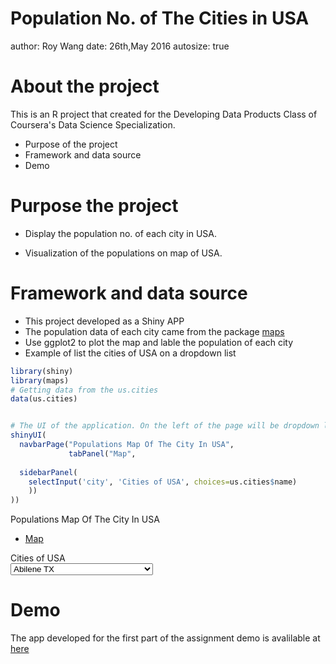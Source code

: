 Population No. of The Cities in USA
========================================================
author: Roy Wang
date: 26th,May 2016
autosize: true

About the project
========================================================

This is an R project that  created for the Developing Data Products Class of Coursera's Data Science Specialization.

- Purpose of the project
- Framework and data source
- Demo 

Purpose the project
========================================================

-  Display the population no. of each city in USA.

-  Visualization of the populations on map of USA.


Framework and data source
========================================================
- This project developed as a  Shiny APP
- The population data of each city came from the package [maps](https://cran.r-project.org/web/packages/maps/index.html)
- Use ggplot2 to plot the map and lable the population of each city
- Example of list the cities of USA on a dropdown list

```r
library(shiny)
library(maps)
# Getting data from the us.cities 
data(us.cities)


# The UI of the application. On the left of the page will be dropdown list of the cities in USA
shinyUI(
  navbarPage("Populations Map Of The City In USA",
             tabPanel("Map",
  
  sidebarPanel(    
    selectInput('city', 'Cities of USA', choices=us.cities$name)
    ))
))
```

<!--html_preserve--><nav class="navbar navbar-default navbar-static-top" role="navigation">
<div class="container">
<div class="navbar-header">
<span class="navbar-brand">Populations Map Of The City In USA</span>
</div>
<ul class="nav navbar-nav">
<li class="active">
<a href="#tab-4251-1" data-toggle="tab" data-value="Map">Map</a>
</li>
</ul>
</div>
</nav>
<div class="container-fluid">
<div class="tab-content">
<div class="tab-pane active" data-value="Map" id="tab-4251-1">
<div class="col-sm-4">
<form class="well">
<div class="form-group shiny-input-container">
<label class="control-label" for="city">Cities of USA</label>
<div>
<select id="city"><option value="Abilene TX" selected>Abilene TX</option>
<option value="Akron OH">Akron OH</option>
<option value="Alameda CA">Alameda CA</option>
<option value="Albany GA">Albany GA</option>
<option value="Albany NY">Albany NY</option>
<option value="Albany OR">Albany OR</option>
<option value="Albuquerque NM">Albuquerque NM</option>
<option value="Alexandria LA">Alexandria LA</option>
<option value="Alexandria VA">Alexandria VA</option>
<option value="Alhambra CA">Alhambra CA</option>
<option value="Aliso Viejo CA">Aliso Viejo CA</option>
<option value="Allen TX">Allen TX</option>
<option value="Allentown PA">Allentown PA</option>
<option value="Aloha OR">Aloha OR</option>
<option value="Altadena CA">Altadena CA</option>
<option value="Altamonte Springs FL">Altamonte Springs FL</option>
<option value="Altoona PA">Altoona PA</option>
<option value="Amarillo TX">Amarillo TX</option>
<option value="Ames IA">Ames IA</option>
<option value="Anaheim CA">Anaheim CA</option>
<option value="Anchorage AK">Anchorage AK</option>
<option value="Anderson IN">Anderson IN</option>
<option value="Andover MA">Andover MA</option>
<option value="Ann Arbor MI">Ann Arbor MI</option>
<option value="Annandale VA">Annandale VA</option>
<option value="Annapolis MD">Annapolis MD</option>
<option value="Antioch CA">Antioch CA</option>
<option value="Apple Valley CA">Apple Valley CA</option>
<option value="Apple Valley MN">Apple Valley MN</option>
<option value="Appleton WI">Appleton WI</option>
<option value="Arcadia CA">Arcadia CA</option>
<option value="Arden-Arcade CA">Arden-Arcade CA</option>
<option value="Arlington Heights IL">Arlington Heights IL</option>
<option value="Arlington MA">Arlington MA</option>
<option value="Arlington TX">Arlington TX</option>
<option value="Arlington VA">Arlington VA</option>
<option value="Arvada CO">Arvada CO</option>
<option value="Asheville NC">Asheville NC</option>
<option value="Aspen Hill MD">Aspen Hill MD</option>
<option value="Athens-Clarke GA">Athens-Clarke GA</option>
<option value="Atlanta GA">Atlanta GA</option>
<option value="Atlantic City NJ">Atlantic City NJ</option>
<option value="Attleboro MA">Attleboro MA</option>
<option value="Auburn AL">Auburn AL</option>
<option value="Auburn WA">Auburn WA</option>
<option value="Augusta ME">Augusta ME</option>
<option value="Augusta-Richmond GA">Augusta-Richmond GA</option>
<option value="Aurora CO">Aurora CO</option>
<option value="Aurora IL">Aurora IL</option>
<option value="Austin TX">Austin TX</option>
<option value="Avondale AZ">Avondale AZ</option>
<option value="Azusa CA">Azusa CA</option>
<option value="Bakersfield CA">Bakersfield CA</option>
<option value="Baldwin Park CA">Baldwin Park CA</option>
<option value="Baltimore MD">Baltimore MD</option>
<option value="Barnstable Town MA">Barnstable Town MA</option>
<option value="Bartlett TN">Bartlett TN</option>
<option value="Baton Rouge LA">Baton Rouge LA</option>
<option value="Battle Creek MI">Battle Creek MI</option>
<option value="Bayonne NJ">Bayonne NJ</option>
<option value="Baytown TX">Baytown TX</option>
<option value="Beaumont TX">Beaumont TX</option>
<option value="Beavercreek OH">Beavercreek OH</option>
<option value="Beaverton OR">Beaverton OR</option>
<option value="Bedford TX">Bedford TX</option>
<option value="Bel Air South MD">Bel Air South MD</option>
<option value="Bell Gardens CA">Bell Gardens CA</option>
<option value="Belleville IL">Belleville IL</option>
<option value="Bellevue NE">Bellevue NE</option>
<option value="Bellevue WA">Bellevue WA</option>
<option value="Bellflower CA">Bellflower CA</option>
<option value="Bellingham WA">Bellingham WA</option>
<option value="Bend OR">Bend OR</option>
<option value="Berkeley CA">Berkeley CA</option>
<option value="Berwyn IL">Berwyn IL</option>
<option value="Bethesda MD">Bethesda MD</option>
<option value="Bethlehem PA">Bethlehem PA</option>
<option value="Beverly MA">Beverly MA</option>
<option value="Billerica MA">Billerica MA</option>
<option value="Billings MT">Billings MT</option>
<option value="Biloxi MS">Biloxi MS</option>
<option value="Binghamton NY">Binghamton NY</option>
<option value="Birmingham AL">Birmingham AL</option>
<option value="Bismarck ND">Bismarck ND</option>
<option value="Blacksburg VA">Blacksburg VA</option>
<option value="Blaine MN">Blaine MN</option>
<option value="Bloomfield NJ">Bloomfield NJ</option>
<option value="Bloomfield Township MI">Bloomfield Township MI</option>
<option value="Bloomington IL">Bloomington IL</option>
<option value="Bloomington IN">Bloomington IN</option>
<option value="Bloomington MN">Bloomington MN</option>
<option value="Blue Springs MO">Blue Springs MO</option>
<option value="Boca Raton FL">Boca Raton FL</option>
<option value="Boise ID">Boise ID</option>
<option value="Bolingbrook IL">Bolingbrook IL</option>
<option value="Bonita Springs FL">Bonita Springs FL</option>
<option value="Bossier City LA">Bossier City LA</option>
<option value="Boston MA">Boston MA</option>
<option value="Boulder CO">Boulder CO</option>
<option value="Bountiful UT">Bountiful UT</option>
<option value="Bourne MA">Bourne MA</option>
<option value="Bowie MD">Bowie MD</option>
<option value="Bowling Green KY">Bowling Green KY</option>
<option value="Boynton Beach FL">Boynton Beach FL</option>
<option value="Bradenton FL">Bradenton FL</option>
<option value="Brandon FL">Brandon FL</option>
<option value="Brea CA">Brea CA</option>
<option value="Bremerton WA">Bremerton WA</option>
<option value="Brentwood CA">Brentwood CA</option>
<option value="Brentwood NY">Brentwood NY</option>
<option value="Brewster MA">Brewster MA</option>
<option value="Brick NJ">Brick NJ</option>
<option value="Bridgeport CT">Bridgeport CT</option>
<option value="Bridgewater MA">Bridgewater MA</option>
<option value="Bristol CT">Bristol CT</option>
<option value="Brockton MA">Brockton MA</option>
<option value="Broken Arrow OK">Broken Arrow OK</option>
<option value="Brookfield WI">Brookfield WI</option>
<option value="Brookline MA">Brookline MA</option>
<option value="Brooklyn Park MN">Brooklyn Park MN</option>
<option value="Broomfield CO">Broomfield CO</option>
<option value="Brownsville TX">Brownsville TX</option>
<option value="Bryan TX">Bryan TX</option>
<option value="Buena Park CA">Buena Park CA</option>
<option value="Buffalo Grove IL">Buffalo Grove IL</option>
<option value="Buffalo NY">Buffalo NY</option>
<option value="Burbank CA">Burbank CA</option>
<option value="Burke VA">Burke VA</option>
<option value="Burlington NC">Burlington NC</option>
<option value="Burnsville MN">Burnsville MN</option>
<option value="Camarillo CA">Camarillo CA</option>
<option value="Cambridge MA">Cambridge MA</option>
<option value="Camden NJ">Camden NJ</option>
<option value="Canton MI">Canton MI</option>
<option value="Canton OH">Canton OH</option>
<option value="Cape Coral FL">Cape Coral FL</option>
<option value="Carlsbad CA">Carlsbad CA</option>
<option value="Carmel IN">Carmel IN</option>
<option value="Carmichael CA">Carmichael CA</option>
<option value="Carol City FL">Carol City FL</option>
<option value="Carol Stream IL">Carol Stream IL</option>
<option value="Carrollton TX">Carrollton TX</option>
<option value="Carson CA">Carson CA</option>
<option value="Carson City NV">Carson City NV</option>
<option value="Cary NC">Cary NC</option>
<option value="Casas Adobes AZ">Casas Adobes AZ</option>
<option value="Casper WY">Casper WY</option>
<option value="Castle Rock CO">Castle Rock CO</option>
<option value="Castro Valley CA">Castro Valley CA</option>
<option value="Catalina Foothills AZ">Catalina Foothills AZ</option>
<option value="Cathedral City CA">Cathedral City CA</option>
<option value="Catonsville MD">Catonsville MD</option>
<option value="Cedar Hill TX">Cedar Hill TX</option>
<option value="Cedar Park TX">Cedar Park TX</option>
<option value="Cedar Rapids IA">Cedar Rapids IA</option>
<option value="Centennial CO">Centennial CO</option>
<option value="Centreville VA">Centreville VA</option>
<option value="Ceres CA">Ceres CA</option>
<option value="Cerritos CA">Cerritos CA</option>
<option value="Champaign IL">Champaign IL</option>
<option value="Chandler AZ">Chandler AZ</option>
<option value="Chantilly VA">Chantilly VA</option>
<option value="Chapel Hill NC">Chapel Hill NC</option>
<option value="Charleston SC">Charleston SC</option>
<option value="Charleston WV">Charleston WV</option>
<option value="Charlotte NC">Charlotte NC</option>
<option value="Chattanooga TN">Chattanooga TN</option>
<option value="Cheektowaga NY">Cheektowaga NY</option>
<option value="Cherry Hill PA">Cherry Hill PA</option>
<option value="Chesapeake VA">Chesapeake VA</option>
<option value="Chesterfield MO">Chesterfield MO</option>
<option value="Cheyenne WY">Cheyenne WY</option>
<option value="Chicago IL">Chicago IL</option>
<option value="Chico CA">Chico CA</option>
<option value="Chicopee MA">Chicopee MA</option>
<option value="Chino CA">Chino CA</option>
<option value="Chino Hills CA">Chino Hills CA</option>
<option value="Chula Vista CA">Chula Vista CA</option>
<option value="Cicero IL">Cicero IL</option>
<option value="Cincinnati OH">Cincinnati OH</option>
<option value="Citrus Heights CA">Citrus Heights CA</option>
<option value="Clarksville TN">Clarksville TN</option>
<option value="Clearwater FL">Clearwater FL</option>
<option value="Cleveland Heights OH">Cleveland Heights OH</option>
<option value="Cleveland OH">Cleveland OH</option>
<option value="Clifton NJ">Clifton NJ</option>
<option value="Clinton MI">Clinton MI</option>
<option value="Clovis CA">Clovis CA</option>
<option value="Coconut Creek FL">Coconut Creek FL</option>
<option value="Coeur d&#39;Alene ID">Coeur d'Alene ID</option>
<option value="College Station TX">College Station TX</option>
<option value="Colorado Springs CO">Colorado Springs CO</option>
<option value="Colton CA">Colton CA</option>
<option value="Columbia MD">Columbia MD</option>
<option value="Columbia MO">Columbia MO</option>
<option value="Columbia SC">Columbia SC</option>
<option value="Columbus GA">Columbus GA</option>
<option value="Columbus IN">Columbus IN</option>
<option value="Columbus OH">Columbus OH</option>
<option value="Compton CA">Compton CA</option>
<option value="Concord CA">Concord CA</option>
<option value="Concord NC">Concord NC</option>
<option value="Concord NH">Concord NH</option>
<option value="Conroe TX">Conroe TX</option>
<option value="Conway AR">Conway AR</option>
<option value="Coon Rapids MN">Coon Rapids MN</option>
<option value="Coppell TX">Coppell TX</option>
<option value="Coral Gables FL">Coral Gables FL</option>
<option value="Coral Springs FL">Coral Springs FL</option>
<option value="Corona CA">Corona CA</option>
<option value="Corpus Christi TX">Corpus Christi TX</option>
<option value="Corvallis OR">Corvallis OR</option>
<option value="Costa Mesa CA">Costa Mesa CA</option>
<option value="Council Bluffs IA">Council Bluffs IA</option>
<option value="Country Club FL">Country Club FL</option>
<option value="Covina CA">Covina CA</option>
<option value="Covington KY">Covington KY</option>
<option value="Cranston RI">Cranston RI</option>
<option value="Crystal Lake IL">Crystal Lake IL</option>
<option value="Culver City CA">Culver City CA</option>
<option value="Cupertino CA">Cupertino CA</option>
<option value="Cuyahoga Falls OH">Cuyahoga Falls OH</option>
<option value="Cypress CA">Cypress CA</option>
<option value="Dale City VA">Dale City VA</option>
<option value="Dallas TX">Dallas TX</option>
<option value="Daly City CA">Daly City CA</option>
<option value="Danbury CT">Danbury CT</option>
<option value="Danville CA">Danville CA</option>
<option value="Danville VA">Danville VA</option>
<option value="Davenport IA">Davenport IA</option>
<option value="Davie FL">Davie FL</option>
<option value="Davis CA">Davis CA</option>
<option value="Dayton OH">Dayton OH</option>
<option value="Daytona Beach FL">Daytona Beach FL</option>
<option value="DeKalb IL">DeKalb IL</option>
<option value="DeSoto TX">DeSoto TX</option>
<option value="Dearborn Heights MI">Dearborn Heights MI</option>
<option value="Dearborn MI">Dearborn MI</option>
<option value="Decatur AL">Decatur AL</option>
<option value="Decatur IL">Decatur IL</option>
<option value="Deerfield Beach FL">Deerfield Beach FL</option>
<option value="Delano CA">Delano CA</option>
<option value="Delray Beach FL">Delray Beach FL</option>
<option value="Deltona FL">Deltona FL</option>
<option value="Dennis MA">Dennis MA</option>
<option value="Denton TX">Denton TX</option>
<option value="Denver CO">Denver CO</option>
<option value="Des Moines IA">Des Moines IA</option>
<option value="Des Plaines IL">Des Plaines IL</option>
<option value="Detroit MI">Detroit MI</option>
<option value="Diamond Bar CA">Diamond Bar CA</option>
<option value="Dothan AL">Dothan AL</option>
<option value="Dover DE">Dover DE</option>
<option value="Downers Grove IL">Downers Grove IL</option>
<option value="Downey CA">Downey CA</option>
<option value="Dublin CA">Dublin CA</option>
<option value="Dubuque IA">Dubuque IA</option>
<option value="Duluth MN">Duluth MN</option>
<option value="Dundalk MD">Dundalk MD</option>
<option value="Durham NC">Durham NC</option>
<option value="Duxbury MA">Duxbury MA</option>
<option value="Eagan MN">Eagan MN</option>
<option value="East Brunswick NJ">East Brunswick NJ</option>
<option value="East Hartford CT">East Hartford CT</option>
<option value="East Lake FL">East Lake FL</option>
<option value="East Lansing MI">East Lansing MI</option>
<option value="East Los Angeles CA">East Los Angeles CA</option>
<option value="East Orange NJ">East Orange NJ</option>
<option value="East Providence RI">East Providence RI</option>
<option value="Eau Claire WI">Eau Claire WI</option>
<option value="Eden Prairie MN">Eden Prairie MN</option>
<option value="Edina MN">Edina MN</option>
<option value="Edinburg TX">Edinburg TX</option>
<option value="Edison NJ">Edison NJ</option>
<option value="Edmond OK">Edmond OK</option>
<option value="Edmonds WA">Edmonds WA</option>
<option value="Egypt Lake-Leto FL">Egypt Lake-Leto FL</option>
<option value="El Cajon CA">El Cajon CA</option>
<option value="El Mirage AZ">El Mirage AZ</option>
<option value="El Monte CA">El Monte CA</option>
<option value="El Paso TX">El Paso TX</option>
<option value="Eldersburg MD">Eldersburg MD</option>
<option value="Elgin IL">Elgin IL</option>
<option value="Elizabeth NJ">Elizabeth NJ</option>
<option value="Elk Grove CA">Elk Grove CA</option>
<option value="Elkhart IN">Elkhart IN</option>
<option value="Ellicott City MD">Ellicott City MD</option>
<option value="Elmhurst IL">Elmhurst IL</option>
<option value="Elyria OH">Elyria OH</option>
<option value="Encinitas CA">Encinitas CA</option>
<option value="Enid OK">Enid OK</option>
<option value="Erie PA">Erie PA</option>
<option value="Escondido CA">Escondido CA</option>
<option value="Euclid OH">Euclid OH</option>
<option value="Eugene OR">Eugene OR</option>
<option value="Euless TX">Euless TX</option>
<option value="Evanston IL">Evanston IL</option>
<option value="Evansville IN">Evansville IN</option>
<option value="Everett WA">Everett WA</option>
<option value="Fairfield CA">Fairfield CA</option>
<option value="Fairfield CT">Fairfield CT</option>
<option value="Fairfield OH">Fairfield OH</option>
<option value="Fall River MA">Fall River MA</option>
<option value="Falmouth MA">Falmouth MA</option>
<option value="Fargo ND">Fargo ND</option>
<option value="Farmington Hills MI">Farmington Hills MI</option>
<option value="Farmington NM">Farmington NM</option>
<option value="Fayetteville AR">Fayetteville AR</option>
<option value="Fayetteville NC">Fayetteville NC</option>
<option value="Federal Way WA">Federal Way WA</option>
<option value="Findlay OH">Findlay OH</option>
<option value="Fishers IN">Fishers IN</option>
<option value="Fitchburg MA">Fitchburg MA</option>
<option value="Flagstaff AZ">Flagstaff AZ</option>
<option value="Flint MI">Flint MI</option>
<option value="Florence-Graham CA">Florence-Graham CA</option>
<option value="Florissant MO">Florissant MO</option>
<option value="Flower Mound TX">Flower Mound TX</option>
<option value="Folsom CA">Folsom CA</option>
<option value="Fond du Lac WI">Fond du Lac WI</option>
<option value="Fontana CA">Fontana CA</option>
<option value="Fort Collins CO">Fort Collins CO</option>
<option value="Fort Lauderdale FL">Fort Lauderdale FL</option>
<option value="Fort Myers FL">Fort Myers FL</option>
<option value="Fort Smith AR">Fort Smith AR</option>
<option value="Fort Wayne IN">Fort Wayne IN</option>
<option value="Fort Worth TX">Fort Worth TX</option>
<option value="Fountain Valley CA">Fountain Valley CA</option>
<option value="Fountainbleau FL">Fountainbleau FL</option>
<option value="Framingham MA">Framingham MA</option>
<option value="Franconia VA">Franconia VA</option>
<option value="Frankfort KY">Frankfort KY</option>
<option value="Franklin TN">Franklin TN</option>
<option value="Frederick MD">Frederick MD</option>
<option value="Freeport NY">Freeport NY</option>
<option value="Fremont CA">Fremont CA</option>
<option value="Fresno CA">Fresno CA</option>
<option value="Frisco TX">Frisco TX</option>
<option value="Fullerton CA">Fullerton CA</option>
<option value="Gainesville FL">Gainesville FL</option>
<option value="Gaithersburg MD">Gaithersburg MD</option>
<option value="Galveston TX">Galveston TX</option>
<option value="Garden Grove CA">Garden Grove CA</option>
<option value="Gardena CA">Gardena CA</option>
<option value="Garland TX">Garland TX</option>
<option value="Gary IN">Gary IN</option>
<option value="Gastonia NC">Gastonia NC</option>
<option value="Georgetown TX">Georgetown TX</option>
<option value="Germantown MD">Germantown MD</option>
<option value="Gilbert AZ">Gilbert AZ</option>
<option value="Gilroy CA">Gilroy CA</option>
<option value="Glen Burnie MD">Glen Burnie MD</option>
<option value="Glendale AZ">Glendale AZ</option>
<option value="Glendale CA">Glendale CA</option>
<option value="Glendora CA">Glendora CA</option>
<option value="Glenview IL">Glenview IL</option>
<option value="Goodyear AZ">Goodyear AZ</option>
<option value="Grand Forks ND">Grand Forks ND</option>
<option value="Grand Island NE">Grand Island NE</option>
<option value="Grand Junction CO">Grand Junction CO</option>
<option value="Grand Prairie TX">Grand Prairie TX</option>
<option value="Grand Rapids MI">Grand Rapids MI</option>
<option value="Grapevine TX">Grapevine TX</option>
<option value="Great Falls MT">Great Falls MT</option>
<option value="Greater Carrollwood FL">Greater Carrollwood FL</option>
<option value="Greeley CO">Greeley CO</option>
<option value="Green Bay WI">Green Bay WI</option>
<option value="Greensboro NC">Greensboro NC</option>
<option value="Greenville NC">Greenville NC</option>
<option value="Greenville SC">Greenville SC</option>
<option value="Greenwich CT">Greenwich CT</option>
<option value="Greenwood IN">Greenwood IN</option>
<option value="Gresham OR">Gresham OR</option>
<option value="Gulfport MS">Gulfport MS</option>
<option value="Hacienda Heights CA">Hacienda Heights CA</option>
<option value="Hackensack NJ">Hackensack NJ</option>
<option value="Haltom City TX">Haltom City TX</option>
<option value="Hamden CT">Hamden CT</option>
<option value="Hamilton NJ">Hamilton NJ</option>
<option value="Hamilton OH">Hamilton OH</option>
<option value="Hammond IN">Hammond IN</option>
<option value="Hampton VA">Hampton VA</option>
<option value="Hanford CA">Hanford CA</option>
<option value="Harlingen TX">Harlingen TX</option>
<option value="Harrisburg PA">Harrisburg PA</option>
<option value="Harrisonburg VA">Harrisonburg VA</option>
<option value="Hartford CT">Hartford CT</option>
<option value="Hattiesburg MS">Hattiesburg MS</option>
<option value="Haverhill MA">Haverhill MA</option>
<option value="Hawthorne CA">Hawthorne CA</option>
<option value="Hayward CA">Hayward CA</option>
<option value="Helena MT">Helena MT</option>
<option value="Hemet CA">Hemet CA</option>
<option value="Hempstead NY">Hempstead NY</option>
<option value="Henderson NV">Henderson NV</option>
<option value="Hendersonville TN">Hendersonville TN</option>
<option value="Hesperia CA">Hesperia CA</option>
<option value="Hialeah FL">Hialeah FL</option>
<option value="Hickory NC">Hickory NC</option>
<option value="Hicksville NY">Hicksville NY</option>
<option value="High Point NC">High Point NC</option>
<option value="Highland CA">Highland CA</option>
<option value="Highlands Ranch CO">Highlands Ranch CO</option>
<option value="Hillsboro OR">Hillsboro OR</option>
<option value="Hilo HI">Hilo HI</option>
<option value="Hingham MS">Hingham MS</option>
<option value="Hoboken NJ">Hoboken NJ</option>
<option value="Hoffman Estates IL">Hoffman Estates IL</option>
<option value="Hollywood FL">Hollywood FL</option>
<option value="Holyoke MA">Holyoke MA</option>
<option value="Honolulu HI">Honolulu HI</option>
<option value="Hoover AL">Hoover AL</option>
<option value="Houston TX">Houston TX</option>
<option value="Huntersville NC">Huntersville NC</option>
<option value="Huntington Beach CA">Huntington Beach CA</option>
<option value="Huntington Park CA">Huntington Park CA</option>
<option value="Huntington WV">Huntington WV</option>
<option value="Huntsville AL">Huntsville AL</option>
<option value="Hutchinson KS">Hutchinson KS</option>
<option value="Idaho Falls ID">Idaho Falls ID</option>
<option value="Independence MO">Independence MO</option>
<option value="Indianapolis IN">Indianapolis IN</option>
<option value="Indio CA">Indio CA</option>
<option value="Inglewood CA">Inglewood CA</option>
<option value="Iowa City IA">Iowa City IA</option>
<option value="Irondequoit NY">Irondequoit NY</option>
<option value="Irvine CA">Irvine CA</option>
<option value="Irving TX">Irving TX</option>
<option value="Irvington NJ">Irvington NJ</option>
<option value="Jackson MS">Jackson MS</option>
<option value="Jackson TN">Jackson TN</option>
<option value="Jacksonville FL">Jacksonville FL</option>
<option value="Jacksonville NC">Jacksonville NC</option>
<option value="Janesville WI">Janesville WI</option>
<option value="Jefferson City MO">Jefferson City MO</option>
<option value="Jersey City NJ">Jersey City NJ</option>
<option value="Johnson City TN">Johnson City TN</option>
<option value="Joliet IL">Joliet IL</option>
<option value="Jonesboro AR">Jonesboro AR</option>
<option value="Joplin MO">Joplin MO</option>
<option value="Juneau AK">Juneau AK</option>
<option value="Jupiter FL">Jupiter FL</option>
<option value="Kalamazoo MI">Kalamazoo MI</option>
<option value="Kansas City KS">Kansas City KS</option>
<option value="Kansas City MO">Kansas City MO</option>
<option value="Keller TX">Keller TX</option>
<option value="Kendale Lakes FL">Kendale Lakes FL</option>
<option value="Kendall FL">Kendall FL</option>
<option value="Kenner LA">Kenner LA</option>
<option value="Kennewick WA">Kennewick WA</option>
<option value="Kenosha WI">Kenosha WI</option>
<option value="Kent WA">Kent WA</option>
<option value="Kentwood MI">Kentwood MI</option>
<option value="Kettering OH">Kettering OH</option>
<option value="Killeen TX">Killeen TX</option>
<option value="Kingsport TN">Kingsport TN</option>
<option value="Kirkland WA">Kirkland WA</option>
<option value="Kissimmee FL">Kissimmee FL</option>
<option value="Knoxville TN">Knoxville TN</option>
<option value="Kokomo IN">Kokomo IN</option>
<option value="La Crosse WI">La Crosse WI</option>
<option value="La Habra CA">La Habra CA</option>
<option value="La Mesa CA">La Mesa CA</option>
<option value="La Mirada CA">La Mirada CA</option>
<option value="La Puente CA">La Puente CA</option>
<option value="La Quinta CA">La Quinta CA</option>
<option value="Lafayette IN">Lafayette IN</option>
<option value="Lafayette LA">Lafayette LA</option>
<option value="Laguna CA">Laguna CA</option>
<option value="Laguna Niguel CA">Laguna Niguel CA</option>
<option value="Lake Charles LA">Lake Charles LA</option>
<option value="Lake Elsinore CA">Lake Elsinore CA</option>
<option value="Lake Forest CA">Lake Forest CA</option>
<option value="Lake Havasu City AZ">Lake Havasu City AZ</option>
<option value="Lake Magdalene FL">Lake Magdalene FL</option>
<option value="Lakeland FL">Lakeland FL</option>
<option value="Lakeville MN">Lakeville MN</option>
<option value="Lakewood CA">Lakewood CA</option>
<option value="Lakewood CO">Lakewood CO</option>
<option value="Lakewood NJ">Lakewood NJ</option>
<option value="Lakewood OH">Lakewood OH</option>
<option value="Lakewood WA">Lakewood WA</option>
<option value="Lancaster CA">Lancaster CA</option>
<option value="Lancaster PA">Lancaster PA</option>
<option value="Lansing MI">Lansing MI</option>
<option value="Laredo TX">Laredo TX</option>
<option value="Largo FL">Largo FL</option>
<option value="Las Cruces NM">Las Cruces NM</option>
<option value="Las Vegas NV">Las Vegas NV</option>
<option value="Lauderhill FL">Lauderhill FL</option>
<option value="Lawrence IN">Lawrence IN</option>
<option value="Lawrence KS">Lawrence KS</option>
<option value="Lawrence MA">Lawrence MA</option>
<option value="Lawton OK">Lawton OK</option>
<option value="Layton UT">Layton UT</option>
<option value="League City TX">League City TX</option>
<option value="Lee&#39;s Summit MO">Lee's Summit MO</option>
<option value="Lehigh Acres FL">Lehigh Acres FL</option>
<option value="Lenexa KS">Lenexa KS</option>
<option value="Leominster MA">Leominster MA</option>
<option value="Levittown NY">Levittown NY</option>
<option value="Levittown PA">Levittown PA</option>
<option value="Lewisville TX">Lewisville TX</option>
<option value="Lexington KY">Lexington KY</option>
<option value="Lima OH">Lima OH</option>
<option value="Lincoln CA">Lincoln CA</option>
<option value="Lincoln NE">Lincoln NE</option>
<option value="Linden NJ">Linden NJ</option>
<option value="Little Rock AR">Little Rock AR</option>
<option value="Littleton CO">Littleton CO</option>
<option value="Livermore CA">Livermore CA</option>
<option value="Livonia MI">Livonia MI</option>
<option value="Lodi CA">Lodi CA</option>
<option value="Logan UT">Logan UT</option>
<option value="Lombard IL">Lombard IL</option>
<option value="Lompoc CA">Lompoc CA</option>
<option value="Long Beach CA">Long Beach CA</option>
<option value="Longmont CO">Longmont CO</option>
<option value="Longview TX">Longview TX</option>
<option value="Lorain OH">Lorain OH</option>
<option value="Los Angeles CA">Los Angeles CA</option>
<option value="Louisville KY">Louisville KY</option>
<option value="Loveland CO">Loveland CO</option>
<option value="Lowell MA">Lowell MA</option>
<option value="Lower Merion PA">Lower Merion PA</option>
<option value="Lubbock TX">Lubbock TX</option>
<option value="Lynchburg VA">Lynchburg VA</option>
<option value="Lynn MA">Lynn MA</option>
<option value="Lynwood CA">Lynwood CA</option>
<option value="MacAllen TX">MacAllen TX</option>
<option value="MacKinney TX">MacKinney TX</option>
<option value="MacLean VA">MacLean VA</option>
<option value="Macon GA">Macon GA</option>
<option value="Madera CA">Madera CA</option>
<option value="Madison AL">Madison AL</option>
<option value="Madison WI">Madison WI</option>
<option value="Malden MA">Malden MA</option>
<option value="Manchester NH">Manchester NH</option>
<option value="Manhattan KS">Manhattan KS</option>
<option value="Mansfield OH">Mansfield OH</option>
<option value="Manteca CA">Manteca CA</option>
<option value="Maple Grove MN">Maple Grove MN</option>
<option value="Margate FL">Margate FL</option>
<option value="Marietta GA">Marietta GA</option>
<option value="Marshfield MA">Marshfield MA</option>
<option value="Medford MA">Medford MA</option>
<option value="Medford OR">Medford OR</option>
<option value="Melbourne FL">Melbourne FL</option>
<option value="Memphis TN">Memphis TN</option>
<option value="Mentor OH">Mentor OH</option>
<option value="Merced CA">Merced CA</option>
<option value="Meriden CT">Meriden CT</option>
<option value="Meridian ID">Meridian ID</option>
<option value="Mesa AZ">Mesa AZ</option>
<option value="Mesquite TX">Mesquite TX</option>
<option value="Metairie LA">Metairie LA</option>
<option value="Methuen MA">Methuen MA</option>
<option value="Miami Beach FL">Miami Beach FL</option>
<option value="Miami FL">Miami FL</option>
<option value="Middletown CT">Middletown CT</option>
<option value="Middletown OH">Middletown OH</option>
<option value="Midland MI">Midland MI</option>
<option value="Midland TX">Midland TX</option>
<option value="Midwest City OK">Midwest City OK</option>
<option value="Milford CT">Milford CT</option>
<option value="Milpitas CA">Milpitas CA</option>
<option value="Milwaukee WI">Milwaukee WI</option>
<option value="Minneapolis MN">Minneapolis MN</option>
<option value="Minnetonka MN">Minnetonka MN</option>
<option value="Miramar FL">Miramar FL</option>
<option value="Mishawaka IN">Mishawaka IN</option>
<option value="Mission TX">Mission TX</option>
<option value="Mission Viejo CA">Mission Viejo CA</option>
<option value="Missoula MT">Missoula MT</option>
<option value="Missouri City TX">Missouri City TX</option>
<option value="Mobile AL">Mobile AL</option>
<option value="Modesto CA">Modesto CA</option>
<option value="Moline IL">Moline IL</option>
<option value="Monroe LA">Monroe LA</option>
<option value="Montclair NJ">Montclair NJ</option>
<option value="Montebello CA">Montebello CA</option>
<option value="Monterey Park CA">Monterey Park CA</option>
<option value="Montgomery AL">Montgomery AL</option>
<option value="Montgomery Village MD">Montgomery Village MD</option>
<option value="Montpelier VT">Montpelier VT</option>
<option value="Moore OK">Moore OK</option>
<option value="Moreno Valley CA">Moreno Valley CA</option>
<option value="Mount Pleasant SC">Mount Pleasant SC</option>
<option value="Mount Prospect IL">Mount Prospect IL</option>
<option value="Mount Vernon NY">Mount Vernon NY</option>
<option value="Mountain View CA">Mountain View CA</option>
<option value="Muncie IN">Muncie IN</option>
<option value="Murfreesboro TN">Murfreesboro TN</option>
<option value="Murray UT">Murray UT</option>
<option value="Murrieta CA">Murrieta CA</option>
<option value="Muskegon MI">Muskegon MI</option>
<option value="Nampa ID">Nampa ID</option>
<option value="Napa CA">Napa CA</option>
<option value="Naperville IL">Naperville IL</option>
<option value="Nashua NH">Nashua NH</option>
<option value="Nashville TN">Nashville TN</option>
<option value="National City CA">National City CA</option>
<option value="New Bedford MA">New Bedford MA</option>
<option value="New Braunfels TX">New Braunfels TX</option>
<option value="New Britain CT">New Britain CT</option>
<option value="New Brunswick NJ">New Brunswick NJ</option>
<option value="New Haven CT">New Haven CT</option>
<option value="New Milford CT">New Milford CT</option>
<option value="New Orleans LA">New Orleans LA</option>
<option value="New Rochelle NY">New Rochelle NY</option>
<option value="New York NY">New York NY</option>
<option value="Newark CA">Newark CA</option>
<option value="Newark NJ">Newark NJ</option>
<option value="Newark OH">Newark OH</option>
<option value="Newport Beach CA">Newport Beach CA</option>
<option value="Newport News VA">Newport News VA</option>
<option value="Newton MA">Newton MA</option>
<option value="Niagara Falls NY">Niagara Falls NY</option>
<option value="Norfolk VA">Norfolk VA</option>
<option value="Normal IL">Normal IL</option>
<option value="Norman OK">Norman OK</option>
<option value="North Atlanta GA">North Atlanta GA</option>
<option value="North Bergen NJ">North Bergen NJ</option>
<option value="North Bethesda MD">North Bethesda MD</option>
<option value="North Brunswick Township NJ">North Brunswick Township NJ</option>
<option value="North Charleston SC">North Charleston SC</option>
<option value="North Fort Myers FL">North Fort Myers FL</option>
<option value="North Highlands CA">North Highlands CA</option>
<option value="North Las Vegas NV">North Las Vegas NV</option>
<option value="North Little Rock AR">North Little Rock AR</option>
<option value="North Miami Beach FL">North Miami Beach FL</option>
<option value="North Miami FL">North Miami FL</option>
<option value="North Port FL">North Port FL</option>
<option value="North Richland Hills TX">North Richland Hills TX</option>
<option value="Norwalk CA">Norwalk CA</option>
<option value="Norwalk CT">Norwalk CT</option>
<option value="Novato CA">Novato CA</option>
<option value="Novi MI">Novi MI</option>
<option value="O&#39;Fallon MO">O'Fallon MO</option>
<option value="Oak Lawn IL">Oak Lawn IL</option>
<option value="Oak Park IL">Oak Park IL</option>
<option value="Oakland CA">Oakland CA</option>
<option value="Ocala FL">Ocala FL</option>
<option value="Oceanside CA">Oceanside CA</option>
<option value="Odessa TX">Odessa TX</option>
<option value="Ogden UT">Ogden UT</option>
<option value="Oklahoma City OK">Oklahoma City OK</option>
<option value="Olathe KS">Olathe KS</option>
<option value="Olympia WA">Olympia WA</option>
<option value="Omaha NE">Omaha NE</option>
<option value="Ontario CA">Ontario CA</option>
<option value="Orange CA">Orange CA</option>
<option value="Orem UT">Orem UT</option>
<option value="Orland Park IL">Orland Park IL</option>
<option value="Orlando FL">Orlando FL</option>
<option value="Oshkosh WI">Oshkosh WI</option>
<option value="Overland Park KS">Overland Park KS</option>
<option value="Owensboro KY">Owensboro KY</option>
<option value="Oxnard CA">Oxnard CA</option>
<option value="Pahrump NV">Pahrump NV</option>
<option value="Palatine IL">Palatine IL</option>
<option value="Palm Bay FL">Palm Bay FL</option>
<option value="Palm Beach Gardens FL">Palm Beach Gardens FL</option>
<option value="Palm Coast FL">Palm Coast FL</option>
<option value="Palm Desert CA">Palm Desert CA</option>
<option value="Palm Harbor FL">Palm Harbor FL</option>
<option value="Palm Springs CA">Palm Springs CA</option>
<option value="Palmdale CA">Palmdale CA</option>
<option value="Palo Alto CA">Palo Alto CA</option>
<option value="Paradise NV">Paradise NV</option>
<option value="Paramount CA">Paramount CA</option>
<option value="Parker CO">Parker CO</option>
<option value="Parkway-South Sacramento CA">Parkway-South Sacramento CA</option>
<option value="Parma OH">Parma OH</option>
<option value="Parsippany-Troy Hills Township NJ">Parsippany-Troy Hills Township NJ</option>
<option value="Pasadena CA">Pasadena CA</option>
<option value="Pasadena TX">Pasadena TX</option>
<option value="Pasco WA">Pasco WA</option>
<option value="Passaic NJ">Passaic NJ</option>
<option value="Paterson NJ">Paterson NJ</option>
<option value="Pawtucket RI">Pawtucket RI</option>
<option value="Peabody MA">Peabody MA</option>
<option value="Pearland TX">Pearland TX</option>
<option value="Pembroke Pines FL">Pembroke Pines FL</option>
<option value="Penn Hills PA">Penn Hills PA</option>
<option value="Pensacola FL">Pensacola FL</option>
<option value="Peoria AZ">Peoria AZ</option>
<option value="Peoria IL">Peoria IL</option>
<option value="Perris CA">Perris CA</option>
<option value="Perth Amboy NJ">Perth Amboy NJ</option>
<option value="Petaluma CA">Petaluma CA</option>
<option value="Pharr TX">Pharr TX</option>
<option value="Philadelphia PA">Philadelphia PA</option>
<option value="Phoenix AZ">Phoenix AZ</option>
<option value="Pico Rivera CA">Pico Rivera CA</option>
<option value="Pierre SD">Pierre SD</option>
<option value="Pine Bluff AR">Pine Bluff AR</option>
<option value="Pine Hills FL">Pine Hills FL</option>
<option value="Pinellas Park FL">Pinellas Park FL</option>
<option value="Pittsburg CA">Pittsburg CA</option>
<option value="Pittsburgh PA">Pittsburgh PA</option>
<option value="Pittsfield MA">Pittsfield MA</option>
<option value="Placentia CA">Placentia CA</option>
<option value="Plainfield NJ">Plainfield NJ</option>
<option value="Plano TX">Plano TX</option>
<option value="Plantation FL">Plantation FL</option>
<option value="Pleasanton CA">Pleasanton CA</option>
<option value="Plymouth MA">Plymouth MA</option>
<option value="Plymouth MN">Plymouth MN</option>
<option value="Pocatello ID">Pocatello ID</option>
<option value="Pomona CA">Pomona CA</option>
<option value="Pompano Beach FL">Pompano Beach FL</option>
<option value="Pontiac MI">Pontiac MI</option>
<option value="Port Arthur TX">Port Arthur TX</option>
<option value="Port Charlotte FL">Port Charlotte FL</option>
<option value="Port Orange FL">Port Orange FL</option>
<option value="Port Saint Lucie FL">Port Saint Lucie FL</option>
<option value="Portage MI">Portage MI</option>
<option value="Porterville CA">Porterville CA</option>
<option value="Portland ME">Portland ME</option>
<option value="Portland OR">Portland OR</option>
<option value="Portsmouth VA">Portsmouth VA</option>
<option value="Potomac MD">Potomac MD</option>
<option value="Poway CA">Poway CA</option>
<option value="Prescott AZ">Prescott AZ</option>
<option value="Providence RI">Providence RI</option>
<option value="Provo UT">Provo UT</option>
<option value="Pueblo CO">Pueblo CO</option>
<option value="Quincy IL">Quincy IL</option>
<option value="Quincy MA">Quincy MA</option>
<option value="Racine WI">Racine WI</option>
<option value="Raleigh NC">Raleigh NC</option>
<option value="Rancho Cordova CA">Rancho Cordova CA</option>
<option value="Rancho Cucamonga CA">Rancho Cucamonga CA</option>
<option value="Rancho Palos Verdes CA">Rancho Palos Verdes CA</option>
<option value="Rancho Santa Margarita CA">Rancho Santa Margarita CA</option>
<option value="Rapid City SD">Rapid City SD</option>
<option value="Reading PA">Reading PA</option>
<option value="Redan GA">Redan GA</option>
<option value="Redding CA">Redding CA</option>
<option value="Redford MI">Redford MI</option>
<option value="Redlands CA">Redlands CA</option>
<option value="Redmond WA">Redmond WA</option>
<option value="Redondo Beach CA">Redondo Beach CA</option>
<option value="Redwood City CA">Redwood City CA</option>
<option value="Reno NV">Reno NV</option>
<option value="Renton WA">Renton WA</option>
<option value="Reston VA">Reston VA</option>
<option value="Revere MA">Revere MA</option>
<option value="Rialto CA">Rialto CA</option>
<option value="Richardson TX">Richardson TX</option>
<option value="Richland WA">Richland WA</option>
<option value="Richmond CA">Richmond CA</option>
<option value="Richmond VA">Richmond VA</option>
<option value="Rio Rancho NM">Rio Rancho NM</option>
<option value="Riverside CA">Riverside CA</option>
<option value="Roanoke VA">Roanoke VA</option>
<option value="Rochester Hills MI">Rochester Hills MI</option>
<option value="Rochester MN">Rochester MN</option>
<option value="Rochester NY">Rochester NY</option>
<option value="Rock Hill SC">Rock Hill SC</option>
<option value="Rockford IL">Rockford IL</option>
<option value="Rocklin CA">Rocklin CA</option>
<option value="Rockville MD">Rockville MD</option>
<option value="Rocky Mount NC">Rocky Mount NC</option>
<option value="Rogers AR">Rogers AR</option>
<option value="Rohnert Park CA">Rohnert Park CA</option>
<option value="Romeoville IL">Romeoville IL</option>
<option value="Rosemead CA">Rosemead CA</option>
<option value="Roseville CA">Roseville CA</option>
<option value="Roseville MI">Roseville MI</option>
<option value="Roswell GA">Roswell GA</option>
<option value="Roswell NM">Roswell NM</option>
<option value="Round Rock TX">Round Rock TX</option>
<option value="Rowland Heights CA">Rowland Heights CA</option>
<option value="Rowlett TX">Rowlett TX</option>
<option value="Royal Oak MI">Royal Oak MI</option>
<option value="Sacramento CA">Sacramento CA</option>
<option value="Saginaw MI">Saginaw MI</option>
<option value="Saint Charles MO">Saint Charles MO</option>
<option value="Saint Clair Shores MI">Saint Clair Shores MI</option>
<option value="Saint Cloud MN">Saint Cloud MN</option>
<option value="Saint George UT">Saint George UT</option>
<option value="Saint Joseph MO">Saint Joseph MO</option>
<option value="Saint Louis MO">Saint Louis MO</option>
<option value="Saint Louis Park MN">Saint Louis Park MN</option>
<option value="Saint Paul MN">Saint Paul MN</option>
<option value="Saint Peters MO">Saint Peters MO</option>
<option value="Saint Petersburg FL">Saint Petersburg FL</option>
<option value="Salem NH">Salem NH</option>
<option value="Salem OR">Salem OR</option>
<option value="Salina KS">Salina KS</option>
<option value="Salinas CA">Salinas CA</option>
<option value="Salt Lake City UT">Salt Lake City UT</option>
<option value="San Angelo TX">San Angelo TX</option>
<option value="San Antonio TX">San Antonio TX</option>
<option value="San Bernardino CA">San Bernardino CA</option>
<option value="San Bruno CA">San Bruno CA</option>
<option value="San Buenaventura CA">San Buenaventura CA</option>
<option value="San Clemente CA">San Clemente CA</option>
<option value="San Diego CA">San Diego CA</option>
<option value="San Francisco CA">San Francisco CA</option>
<option value="San Gabriel CA">San Gabriel CA</option>
<option value="San Jose CA">San Jose CA</option>
<option value="San Leandro CA">San Leandro CA</option>
<option value="San Luis Obispo CA">San Luis Obispo CA</option>
<option value="San Marcos CA">San Marcos CA</option>
<option value="San Marcos TX">San Marcos TX</option>
<option value="San Mateo CA">San Mateo CA</option>
<option value="San Rafael CA">San Rafael CA</option>
<option value="San Ramon CA">San Ramon CA</option>
<option value="Sandwich ma">Sandwich ma</option>
<option value="Sandy Springs GA">Sandy Springs GA</option>
<option value="Sandy UT">Sandy UT</option>
<option value="Sanford FL">Sanford FL</option>
<option value="Santa Ana CA">Santa Ana CA</option>
<option value="Santa Barbara CA">Santa Barbara CA</option>
<option value="Santa Clara CA">Santa Clara CA</option>
<option value="Santa Clarita CA">Santa Clarita CA</option>
<option value="Santa Cruz CA">Santa Cruz CA</option>
<option value="Santa Fe NM">Santa Fe NM</option>
<option value="Santa Maria CA">Santa Maria CA</option>
<option value="Santa Monica CA">Santa Monica CA</option>
<option value="Santa Rosa CA">Santa Rosa CA</option>
<option value="Santee CA">Santee CA</option>
<option value="Sarasota FL">Sarasota FL</option>
<option value="Savannah GA">Savannah GA</option>
<option value="Sayreville NJ">Sayreville NJ</option>
<option value="Schaumburg IL">Schaumburg IL</option>
<option value="Schenectady NY">Schenectady NY</option>
<option value="Scottsdale AZ">Scottsdale AZ</option>
<option value="Scranton PA">Scranton PA</option>
<option value="Seattle Hill-Silver Firs WA">Seattle Hill-Silver Firs WA</option>
<option value="Seattle WA">Seattle WA</option>
<option value="Severn MD">Severn MD</option>
<option value="Shawnee KS">Shawnee KS</option>
<option value="Sheboygan WI">Sheboygan WI</option>
<option value="Shelton CT">Shelton CT</option>
<option value="Shoreline WA">Shoreline WA</option>
<option value="Shreveport LA">Shreveport LA</option>
<option value="Sierra Vista AZ">Sierra Vista AZ</option>
<option value="Silver Spring MD">Silver Spring MD</option>
<option value="Simi Valley CA">Simi Valley CA</option>
<option value="Sioux City IA">Sioux City IA</option>
<option value="Sioux Falls SD">Sioux Falls SD</option>
<option value="Skokie IL">Skokie IL</option>
<option value="Smyrna GA">Smyrna GA</option>
<option value="Somerville MA">Somerville MA</option>
<option value="South Bend IN">South Bend IN</option>
<option value="South Gate CA">South Gate CA</option>
<option value="South Hill WA">South Hill WA</option>
<option value="South San Francisco CA">South San Francisco CA</option>
<option value="South Valley NM">South Valley NM</option>
<option value="South Whittier CA">South Whittier CA</option>
<option value="Southaven MS">Southaven MS</option>
<option value="Southfield MI">Southfield MI</option>
<option value="Southglenn CO">Southglenn CO</option>
<option value="Sparks NV">Sparks NV</option>
<option value="Spokane WA">Spokane WA</option>
<option value="Spring Hill FL">Spring Hill FL</option>
<option value="Spring Valley NV">Spring Valley NV</option>
<option value="Springdale AR">Springdale AR</option>
<option value="Springfield IL">Springfield IL</option>
<option value="Springfield MA">Springfield MA</option>
<option value="Springfield MO">Springfield MO</option>
<option value="Springfield OH">Springfield OH</option>
<option value="Springfield OR">Springfield OR</option>
<option value="Stamford CT">Stamford CT</option>
<option value="State College PA">State College PA</option>
<option value="Sterling Heights MI">Sterling Heights MI</option>
<option value="Sterling VA">Sterling VA</option>
<option value="Stillwater OK">Stillwater OK</option>
<option value="Stockton CA">Stockton CA</option>
<option value="Stratford CT">Stratford CT</option>
<option value="Strongsville OH">Strongsville OH</option>
<option value="Suffolk VA">Suffolk VA</option>
<option value="Sugar Land TX">Sugar Land TX</option>
<option value="Sumter SC">Sumter SC</option>
<option value="Sun City AZ">Sun City AZ</option>
<option value="Sunnyvale CA">Sunnyvale CA</option>
<option value="Sunrise FL">Sunrise FL</option>
<option value="Sunrise Manor NV">Sunrise Manor NV</option>
<option value="Surprise AZ">Surprise AZ</option>
<option value="Syracuse NY">Syracuse NY</option>
<option value="Tacoma WA">Tacoma WA</option>
<option value="Tallahassee FL">Tallahassee FL</option>
<option value="Tamarac FL">Tamarac FL</option>
<option value="Tamiami FL">Tamiami FL</option>
<option value="Tampa FL">Tampa FL</option>
<option value="Taunton MA">Taunton MA</option>
<option value="Taylor MI">Taylor MI</option>
<option value="Taylorsville UT">Taylorsville UT</option>
<option value="Teaneck NJ">Teaneck NJ</option>
<option value="Temecula CA">Temecula CA</option>
<option value="Tempe AZ">Tempe AZ</option>
<option value="Temple TX">Temple TX</option>
<option value="Terre Haute IN">Terre Haute IN</option>
<option value="Texas City TX">Texas City TX</option>
<option value="The Colony TX">The Colony TX</option>
<option value="The Hammocks FL">The Hammocks FL</option>
<option value="The Woodlands TX">The Woodlands TX</option>
<option value="Thornton CO">Thornton CO</option>
<option value="Thousand Oaks CA">Thousand Oaks CA</option>
<option value="Tigard OR">Tigard OR</option>
<option value="Tinley Park IL">Tinley Park IL</option>
<option value="Titusville FL">Titusville FL</option>
<option value="Toledo OH">Toledo OH</option>
<option value="Toms River NJ">Toms River NJ</option>
<option value="Tonawanda CDP NY">Tonawanda CDP NY</option>
<option value="Topeka KS">Topeka KS</option>
<option value="Torrance CA">Torrance CA</option>
<option value="Town&#39;n&#39;Country FL">Town'n'Country FL</option>
<option value="Towson MD">Towson MD</option>
<option value="Tracy CA">Tracy CA</option>
<option value="Trenton NJ">Trenton NJ</option>
<option value="Troy MI">Troy MI</option>
<option value="Troy NY">Troy NY</option>
<option value="Tuckahoe VA">Tuckahoe VA</option>
<option value="Tucson AZ">Tucson AZ</option>
<option value="Tulare CA">Tulare CA</option>
<option value="Tulsa OK">Tulsa OK</option>
<option value="Turlock CA">Turlock CA</option>
<option value="Tuscaloosa AL">Tuscaloosa AL</option>
<option value="Tustin CA">Tustin CA</option>
<option value="Twin Falls ID">Twin Falls ID</option>
<option value="Tyler TX">Tyler TX</option>
<option value="Union City CA">Union City CA</option>
<option value="Union City NJ">Union City NJ</option>
<option value="Union NJ">Union NJ</option>
<option value="Upland CA">Upland CA</option>
<option value="Urbana IL">Urbana IL</option>
<option value="Utica NY">Utica NY</option>
<option value="Vacaville CA">Vacaville CA</option>
<option value="Valdosta GA">Valdosta GA</option>
<option value="Vallejo CA">Vallejo CA</option>
<option value="Vancouver WA">Vancouver WA</option>
<option value="Vestavia Hills AL">Vestavia Hills AL</option>
<option value="Victoria TX">Victoria TX</option>
<option value="Victorville CA">Victorville CA</option>
<option value="Vineland NJ">Vineland NJ</option>
<option value="Virginia Beach VA">Virginia Beach VA</option>
<option value="Visalia CA">Visalia CA</option>
<option value="Vista CA">Vista CA</option>
<option value="WASHINGTON DC">WASHINGTON DC</option>
<option value="Waco TX">Waco TX</option>
<option value="Walnut Creek CA">Walnut Creek CA</option>
<option value="Walpole MA">Walpole MA</option>
<option value="Waltham MA">Waltham MA</option>
<option value="Warner Robins GA">Warner Robins GA</option>
<option value="Warren MI">Warren MI</option>
<option value="Warren OH">Warren OH</option>
<option value="Warwick RI">Warwick RI</option>
<option value="Waterbury CT">Waterbury CT</option>
<option value="Waterford MI">Waterford MI</option>
<option value="Waterloo IA">Waterloo IA</option>
<option value="Watsonville CA">Watsonville CA</option>
<option value="Waukegan IL">Waukegan IL</option>
<option value="Waukesha WI">Waukesha WI</option>
<option value="Wauwatosa WI">Wauwatosa WI</option>
<option value="Wayne NJ">Wayne NJ</option>
<option value="Wellington FL">Wellington FL</option>
<option value="West Allis WI">West Allis WI</option>
<option value="West Babylon NY">West Babylon NY</option>
<option value="West Bloomfield Township MI">West Bloomfield Township MI</option>
<option value="West Covina CA">West Covina CA</option>
<option value="West Des Moines IA">West Des Moines IA</option>
<option value="West Hartford CT">West Hartford CT</option>
<option value="West Haven CT">West Haven CT</option>
<option value="West Jordan UT">West Jordan UT</option>
<option value="West New York NY">West New York NY</option>
<option value="West Orange NJ">West Orange NJ</option>
<option value="West Palm Beach FL">West Palm Beach FL</option>
<option value="West Sacramento CA">West Sacramento CA</option>
<option value="West Seneca NY">West Seneca NY</option>
<option value="West Valley City UT">West Valley City UT</option>
<option value="Westborough MA">Westborough MA</option>
<option value="Westfield MA">Westfield MA</option>
<option value="Westland MI">Westland MI</option>
<option value="Westminster CA">Westminster CA</option>
<option value="Westminster CO">Westminster CO</option>
<option value="Weston FL">Weston FL</option>
<option value="Weymouth MA">Weymouth MA</option>
<option value="Wheaton IL">Wheaton IL</option>
<option value="Wheaton-Glenmont MD">Wheaton-Glenmont MD</option>
<option value="White Plains NY">White Plains NY</option>
<option value="Whittier CA">Whittier CA</option>
<option value="Wichita Falls TX">Wichita Falls TX</option>
<option value="Wichita KS">Wichita KS</option>
<option value="Wilkes-Barre PA">Wilkes-Barre PA</option>
<option value="Wilmington DE">Wilmington DE</option>
<option value="Wilmington NC">Wilmington NC</option>
<option value="Wilson NC">Wilson NC</option>
<option value="Winston-Salem NC">Winston-Salem NC</option>
<option value="Woodbury MN">Woodbury MN</option>
<option value="Woodland CA">Woodland CA</option>
<option value="Woonsocket RI">Woonsocket RI</option>
<option value="Worcester MA">Worcester MA</option>
<option value="Wyoming MI">Wyoming MI</option>
<option value="Yakima WA">Yakima WA</option>
<option value="Yonkers NY">Yonkers NY</option>
<option value="Yorba Linda CA">Yorba Linda CA</option>
<option value="Youngstown OH">Youngstown OH</option>
<option value="Yuba City CA">Yuba City CA</option>
<option value="Yucaipa CA">Yucaipa CA</option>
<option value="Yuma AZ">Yuma AZ</option></select>
<script type="application/json" data-for="city" data-nonempty="">{}</script>
</div>
</div>
</form>
</div>
</div>
</div>
</div><!--/html_preserve-->

Demo
========================================================
The app developed for the first part of the assignment demo is avalilable at [here](https://itexpertsh.shinyapps.io/usa_populations/)

